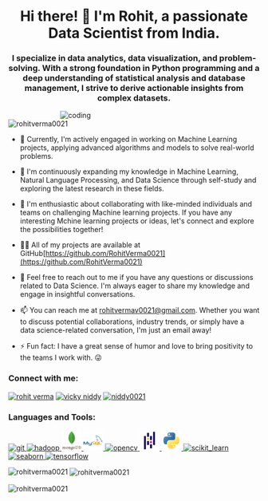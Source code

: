 
<h1 align="center">Hi there! 👋 I'm Rohit, a passionate Data Scientist from India. </h1>
<h3 align="center"> I specialize in data analytics, data visualization, and problem-solving. With a strong foundation in Python programming and a deep understanding of statistical analysis and database management, I strive to derive actionable insights from complex datasets.</h3>
<img align="right" alt="coding" width="400" src="https://user-images.githubusercontent.com/55389276/140866485-8fb1c876-9a8f-4d6a-98dc-08c4981eaf70.gif">

<p align="left"> <img src="https://komarev.com/ghpvc/?username=rohitverma0021&label=Profile%20views&color=0e75b6&style=flat" alt="rohitverma0021" /> </p>

- 🔭 Currently, I'm actively engaged in working on Machine Learning projects, applying advanced algorithms and models to solve real-world problems.

- 🌱 I'm continuously expanding my knowledge in Machine Learning, Natural Language Processing, and Data Science through self-study and exploring the latest research in these fields.

- 👯 I'm enthusiastic about collaborating with like-minded individuals and teams on challenging Machine learning projects. If you have any interesting Mchine learning projects or ideas, let's connect and explore the possibilities together!

- 👨‍💻 All of my projects are available at GitHub[https://github.com/RohitVerma0021](https://github.com/RohitVerma0021)

- 💬 Feel free to reach out to me if you have any questions or discussions related to Data Science. I'm always eager to share my knowledge and engage in insightful conversations.

- 📫 You can reach me at rohitvermav0021@gmail.com. Whether you want to discuss potential collaborations, industry trends, or simply have a data science-related conversation, I'm just an email away!

- ⚡ Fun fact: I have a great sense of humor and love to bring positivity to the teams I work with. 😜

<h3 align="left">Connect with me:</h3>
<p align="left">
<a href="https://linkedin.com/in/rohit verma" target="blank"><img align="center" src="https://raw.githubusercontent.com/rahuldkjain/github-profile-readme-generator/master/src/images/icons/Social/linked-in-alt.svg" alt="rohit verma" height="30" width="40" /></a>
<a href="https://kaggle.com/vicky niddy" target="blank"><img align="center" src="https://raw.githubusercontent.com/rahuldkjain/github-profile-readme-generator/master/src/images/icons/Social/kaggle.svg" alt="vicky niddy" height="30" width="40" /></a>
<a href="https://instagram.com/niddy0021" target="blank"><img align="center" src="https://raw.githubusercontent.com/rahuldkjain/github-profile-readme-generator/master/src/images/icons/Social/instagram.svg" alt="niddy0021" height="30" width="40" /></a>
</p>

<h3 align="left">Languages and Tools:</h3>
<p align="left"> <a href="https://git-scm.com/" target="_blank" rel="noreferrer"> <img src="https://www.vectorlogo.zone/logos/git-scm/git-scm-icon.svg" alt="git" width="40" height="40"/> </a> <a href="https://hadoop.apache.org/" target="_blank" rel="noreferrer"> <img src="https://www.vectorlogo.zone/logos/apache_hadoop/apache_hadoop-icon.svg" alt="hadoop" width="40" height="40"/> </a> <a href="https://www.mongodb.com/" target="_blank" rel="noreferrer"> <img src="https://raw.githubusercontent.com/devicons/devicon/master/icons/mongodb/mongodb-original-wordmark.svg" alt="mongodb" width="40" height="40"/> </a> <a href="https://www.mysql.com/" target="_blank" rel="noreferrer"> <img src="https://raw.githubusercontent.com/devicons/devicon/master/icons/mysql/mysql-original-wordmark.svg" alt="mysql" width="40" height="40"/> </a> <a href="https://opencv.org/" target="_blank" rel="noreferrer"> <img src="https://www.vectorlogo.zone/logos/opencv/opencv-icon.svg" alt="opencv" width="40" height="40"/> </a> <a href="https://pandas.pydata.org/" target="_blank" rel="noreferrer"> <img src="https://raw.githubusercontent.com/devicons/devicon/2ae2a900d2f041da66e950e4d48052658d850630/icons/pandas/pandas-original.svg" alt="pandas" width="40" height="40"/> </a> <a href="https://www.python.org" target="_blank" rel="noreferrer"> <img src="https://raw.githubusercontent.com/devicons/devicon/master/icons/python/python-original.svg" alt="python" width="40" height="40"/> </a> <a href="https://scikit-learn.org/" target="_blank" rel="noreferrer"> <img src="https://upload.wikimedia.org/wikipedia/commons/0/05/Scikit_learn_logo_small.svg" alt="scikit_learn" width="40" height="40"/> </a> <a href="https://seaborn.pydata.org/" target="_blank" rel="noreferrer"> <img src="https://seaborn.pydata.org/_images/logo-mark-lightbg.svg" alt="seaborn" width="40" height="40"/> </a> <a href="https://www.tensorflow.org" target="_blank" rel="noreferrer"> <img src="https://www.vectorlogo.zone/logos/tensorflow/tensorflow-icon.svg" alt="tensorflow" width="40" height="40"/> </a> </p>

<p><img align="left" src="https://github-readme-stats.vercel.app/api/top-langs?username=rohitverma0021&show_icons=true&locale=en&layout=compact" alt="rohitverma0021" /></p>

<p>&nbsp;<img align="center" src="https://github-readme-stats.vercel.app/api?username=rohitverma0021&show_icons=true&locale=en" alt="rohitverma0021" /></p>

<p><img align="center" src="https://github-readme-streak-stats.herokuapp.com/?user=rohitverma0021&" alt="rohitverma0021" /></p>
